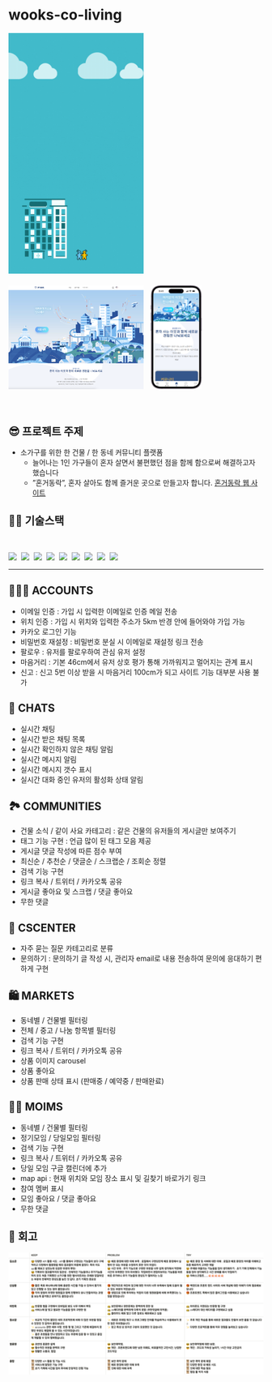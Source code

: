 # wooks-co-living

<img src="static\image\team8_banner.gif" style="width:53%; margin-bottom:20px;"> <img src="static\image\혼거동락.png" style="width:53%; margin-right:10px;"> <img src="static\image\iphone_index.png" style="width:20%;">
<br>
<br>
<br>

## 😎 프로젝트 주제
- 소가구를 위한 한 건물 / 한 동네 커뮤니티 플랫폼
  - 늘어나는 1인 가구들이 혼자 살면서 불편했던 점을 함께 함으로써 해결하고자 했습니다
  - ”혼거동락”, 혼자 살아도 함께 즐거운 곳으로 만들고자 합니다.
<a href="https://wooks-co-living.o-r.kr">혼거동락 웹 사이트</a>

## 🧑‍💻 기술스택

<br>

<img src="https://img.shields.io/badge/git-F05032?style=for-plastic&logo=git&logoColor=white" style="margin-right:5px;"> <img src="https://img.shields.io/badge/github-181717?style=for-plastic&logo=github&logoColor=white" style="margin-right:5px;"> <img src="https://img.shields.io/badge/python-3776AB?style=for-plastic&logo=python&logoColor=white" style="margin-right:5px;"> <img src="https://img.shields.io/badge/django-092E20?style=for-plastic&logo=django&logoColor=white" style="margin-right:5px;"> <img src="https://img.shields.io/badge/html5-E34F26?style=for-plastic&logo=html5&logoColor=white" style="margin-right:5px;"> <img src="https://img.shields.io/badge/css3-1572B6?style=for-plastic&logo=css3&logoColor=white" style="margin-right:5px;"> <img src="https://img.shields.io/badge/javascript-F7DF1E?style=for-plastic&logo=javascript&logoColor=white" style="margin-right:5px;"> <img src="https://img.shields.io/badge/axios-5A29E4?style=for-plastic&logo=axios&logoColor=white" style="margin-right:5px;"> <img src="https://img.shields.io/badge/sqlite-003B57?style=for-plastic&logo=sqlite&logoColor=white">

<hr>

## 👩🏻‍💻 ACCOUNTS

- 이메일 인증 : 가입 시 입력한 이메일로 인증 메일 전송
- 위치 인증 : 가입 시 위치와 입력한 주소가 5km 반경 안에 들어와야 가입 가능
- 카카오 로그인 기능
- 비밀번호 재설정 : 비밀번호 분실 시 이메일로 재설정 링크 전송
- 팔로우 : 유저를 팔로우하여 관심 유저 설정
- 마음거리 : 기본 46cm에서 유저 상호 평가 통해 가까워지고 멀어지는 관계 표시
- 신고 : 신고 5번 이상 받을 시 마음거리 100cm가 되고 사이트 기능 대부분 사용 불가

## 💬 CHATS

- 실시간 채팅
- 실시간 받은 채팅 목록
- 실시간 확인하지 않은 채팅 알림
- 실시간 메시지 알림
- 실시간 메시지 갯수 표시
- 실시간 대화 중인 유저의 활성화 상태 알림

## 🏞 COMMUNITIES

- 건물 소식 / 같이 사요 카테고리 : 같은 건물의 유저들의 게시글만 보여주기
- 태그 기능 구현 : 언급 많이 된 태그 모음 제공
- 게시글 댓글 작성에 따른 점수 부여
- 최신순 / 추천순 / 댓글순 / 스크랩순 / 조회순 정렬
- 검색 기능 구현
- 링크 복사 / 트위터 / 카카오톡 공유
- 게시글 좋아요 및 스크랩 / 댓글 좋아요
- 무한 댓글

## 🔧 CSCENTER

- 자주 묻는 질문 카테고리로 분류
- 문의하기 : 문의하기 글 작성 시, 관리자 email로 내용 전송하여 문의에 응대하기 편하게 구현

## 🛍 MARKETS

- 동네별 / 건물별 필터링
- 전체 / 중고 / 나눔 항목별 필터링
- 검색 기능 구현
- 링크 복사 / 트위터 / 카카오톡 공유
- 상품 이미지 carousel
- 상품 좋아요
- 상품 판매 상태 표시 (판매중 / 예약중 / 판매완료)

## 🤼‍♂️ MOIMS

- 동네별 / 건물별 필터링
- 정기모임 / 당일모임 필터링
- 검색 기능 구현
- 링크 복사 / 트위터 / 카카오톡 공유
- 당일 모임 구글 캘린더에 추가
- map api : 현재 위치와 모임 장소 표시 및 길찾기 바로가기 링크
- 참여 멤버 표시
- 모임 좋아요 / 댓글 좋아요
- 무한 댓글

## 💭 회고

<img src="static\image\회고.png">
